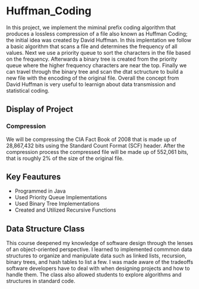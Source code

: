 # Huffman_Coding

In this project, we implement the miminal prefix coding algorithm that produces a lossless compression of a file also known as Huffman Coding; the initial idea was created by David Huffman. In this implentation we follow a basic algorithm that scans a file and determines the frequency of all values. Next we use a priority queue to sort the characters in the file based on the frequency. Afterwards a binary tree is created from the priority queue where the higher frequency characters are near the top. Finally we can travel through the binary tree and scan the dtat sctructure to build a new file with the encoding of the original file. Overall the concept from David Huffman is very useful to learnign about data transmission and statistical coding.

## Display of Project

### Compression
We will be compressing the CIA Fact Book of 2008 that is made up of 28,867,432 bits using the Standard Count Format (SCF) header. After the compression process the compressed file will be made up of 552,061 bits, that is roughly 2% of the size of the original file.


## Key Feautures

- Programmed in Java
- Used Priority Queue Implementations
- Used Binary Tree Implementations
- Created and Utilized Recursive Functions 

## Data Structure Class

This course deepened my knowledge of software design through the lenses of an object-oriented perspective. I learned to implemented commmon data structures to organize and manipulate data such as linked lists, recursion, binary trees, and hash tables to list a few. I was made aware of the tradeoffs software developers have to deal with when designing projects and how to handle them. The class also allowed students to explore algorithms and structures in standard code.
